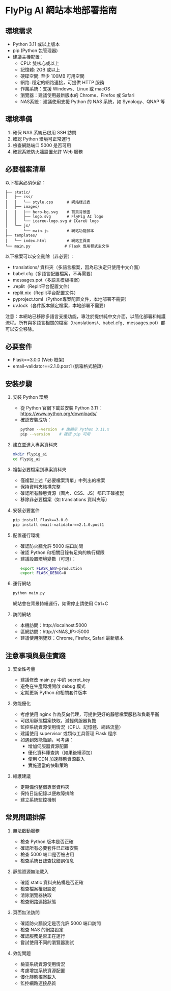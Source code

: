 # FlyPig AI 網站本地部署指南

## 環境需求
- Python 3.11 或以上版本
- pip (Python 包管理器)
- 建議主機配置：
  - CPU: 雙核心或以上
  - 記憶體: 2GB 或以上
  - 硬碟空間: 至少 100MB 可用空間
  - 網路: 穩定的網路連接，可提供 HTTP 服務
  - 作業系統：支援 Windows、Linux 或 macOS
  - 瀏覽器：建議使用最新版本的 Chrome、Firefox 或 Safari
  - NAS系統：建議使用支援 Python 的 NAS 系統，如 Synology、QNAP 等

## 環境準備
1. 確保 NAS 系統已啟用 SSH 訪問
2. 確認 Python 環境可正常運行
3. 檢查網路端口 5000 是否可用
4. 確認系統防火牆設置允許 Web 服務

## 必要檔案清單
以下檔案必須保留：
```
├── static/
│   ├── css/
│   │   └── style.css      # 網站樣式表
│   ├── images/
│   │   ├── hero-bg.svg    # 首頁背景圖
│   │   ├── logo.svg       # FlyPig AI logo
│   │   └── icareu-logo.svg # ICareU logo
│   └── js/
│       └── main.js        # 網站功能腳本
├── templates/
│   └── index.html         # 網站主頁面
└── main.py               # Flask 應用程式主文件
```

以下檔案可以安全刪除（非必要）：
- translations/ 資料夾（多語言檔案，因為已決定只使用中文介面）
- babel.cfg（多語言配置檔案，不再需要）
- messages.pot（多語言模板檔案）
- .replit（Replit平台配置文件）
- replit.nix（Replit平台配置文件）
- pyproject.toml（Python專案配置文件，本地部署不需要）
- uv.lock（套件版本鎖定檔案，本地部署不需要）

注意：本網站已移除多語言支援功能，專注於提供純中文介面，以簡化部署和維護流程。所有與多語言相關的檔案（translations/、babel.cfg、messages.pot）都可以安全移除。

## 必要套件
- Flask==3.0.0 (Web 框架)
- email-validator==2.1.0.post1 (信箱格式驗證)

## 安裝步驟

1. 安裝 Python 環境
   - 從 Python 官網下載並安裝 Python 3.11：https://www.python.org/downloads/
   - 確認安裝成功：
     ```bash
     python --version  # 應顯示 Python 3.11.x
     pip --version    # 確認 pip 可用
     ```

2. 建立並進入專案資料夾
   ```bash
   mkdir flypig_ai
   cd flypig_ai
   ```

3. 複製必要檔案到專案資料夾
   - 僅複製上述「必要檔案清單」中列出的檔案
   - 保持資料夾結構完整
   - 確認所有靜態資源（圖片、CSS、JS）都已正確複製
   - 移除非必要檔案（如 translations 資料夾等）

4. 安裝必要套件
   ```bash
   pip install Flask==3.0.0
   pip install email-validator==2.1.0.post1
   ```

5. 配置運行環境
   - 確認防火牆允許 5000 端口訪問
   - 確認 Python 和相關目錄有足夠的執行權限
   - 建議設置環境變數（可選）：
     ```bash
     export FLASK_ENV=production
     export FLASK_DEBUG=0
     ```

6. 運行網站
   ```bash
   python main.py
   ```
   網站會在背景持續運行，如需停止請使用 Ctrl+C

7. 訪問網站
   - 本機訪問：http://localhost:5000
   - 區網訪問：http://<NAS_IP>:5000
   - 建議使用瀏覽器：Chrome, Firefox, Safari 最新版本

## 注意事項與最佳實踐
1. 安全性考量
   - 建議修改 main.py 中的 secret_key
   - 避免在生產環境開啟 debug 模式
   - 定期更新 Python 和相關套件版本

2. 效能優化
   - 考慮使用 nginx 作為反向代理，可提供更好的靜態檔案服務和負載平衡
   - 可啟用靜態檔案快取，減輕伺服器負擔
   - 監控系統資源使用情況（CPU、記憶體、網路流量）
   - 建議使用 supervisor 或類似工具管理 Flask 程序
   - 如遇到效能瓶頸，可考慮：
     * 增加伺服器資源配置
     * 優化資料庫查詢（如果後續添加）
     * 使用 CDN 加速靜態資源載入
     * 實施適當的快取策略

3. 維護建議
   - 定期備份整個專案資料夾
   - 保持日誌紀錄以便故障排除
   - 建立系統監控機制

## 常見問題排解
1. 無法啟動服務
   - 檢查 Python 版本是否正確
   - 確認所有必要套件已正確安裝
   - 檢查 5000 端口是否被占用
   - 檢查系統日誌查找錯誤信息

2. 靜態資源無法載入
   - 確認 static 資料夾結構是否正確
   - 檢查檔案權限設定
   - 清除瀏覽器快取
   - 檢查網路連接狀態

3. 頁面無法訪問
   - 確認防火牆設定是否允許 5000 端口訪問
   - 檢查 NAS 的網路設定
   - 確認服務是否正在運行
   - 嘗試使用不同的瀏覽器測試

4. 效能問題
   - 檢查系統資源使用情況
   - 考慮增加系統資源配置
   - 優化靜態檔案載入
   - 監控網路連接品質
